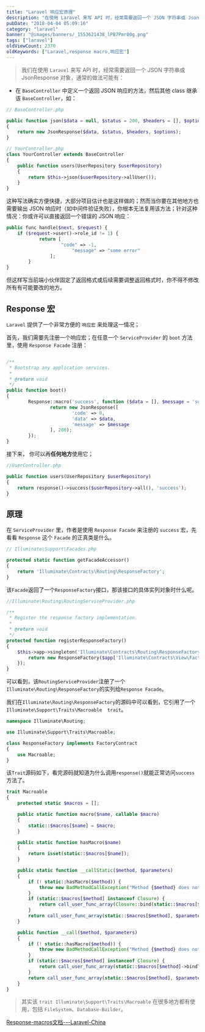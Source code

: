 ```yaml
---
title: "Laravel 响应宏原理"
description: "在使用 Laravel 来写 API 时，经常需要返回一个 JSON 字符串或 JsonResponse，通常的做法可能有两种。  1、在 BaseController 中定义一个返回 JSON 响应的方法，然后继承该 BaseController。"
pubDate: "2018-04-04 05:09:16"
category: "laravel"
banner: "@images/banners/_1553621438_lPB7Pmr00g.png"
tags: ["laravel"]
oldViewCount: 2370
oldKeywords: ["Laravel,response macro,响应宏"]
---
```


> 我们在使用 `Laravel` 来写 API 时，经常需要返回一个 JSON 字符串或 JsonResponse 对象，通常的做法可能有：

* 在 `BaseController` 中定义一个返回 JSON 响应的方法，然后其他 class 继承该 `BaseController`，如：

```php
// BaseController.php

public function json($data = null, $status = 200, $headers = [], $options = 0)
{
    return new JsonResponse($data, $status, $headers, $options);
}

// YourController.php
class YourController extends BaseController
{
    public function users(UserRepository $userRepository)
    {
        return $this->json($userRepository->allUser());
    }
}
```

这种写法确实方便快捷，大部分项目估计也是这样做的；然而当你要在其他地方也需要输出 JSON 响应时（如中间件验证失败），你根本无法复用该方法；针对这种情况：你或许可以直接返回一个错误的 JSON 响应：

```php
public func handle($next, $request) {
    if ($request->user()->role_id != 1) {
		    return [
				    "code" => -1,
						"message" => "some error"
				];
		}
}
```

但这样写当前端小伙伴固定了返回格式或后续需要调整返回格式时，你不得不修改所有有可能要改的地方。

## Response 宏

`Laravel` 提供了一个非常方便的 `响应宏` 来处理这一情况；

首先，我们需要先注册一个响应宏；在任意一个 `ServiceProvider` 的 `boot` 方法里，使用 `Response Facade` 注册：

```php

/**
 * Bootstrap any application services.
 *
 * @return void
 */
public function boot()
{
		Response::macro('success', function ($data = [], $message = 'success') {
				return new JsonResponse([
						'code' => 0,
						'data' => $data,
						'message' => $message
				], 200);
		});
}
```

接下来， 你可以再**任何地方**使用它；

```php
//UserController.php

public function users(UserRepository $userRepository)
{
    return response()->success($userRepository->all(), 'success');
}
```

## 原理

在 `ServiceProvider` 里，作者是使用 `Response Facade` 来注册的 `success` 宏，先看看 `Response` 这个 `Facade` 的正真类是什么。

```php
// Illuminate\Support\Facades.php

protected static function getFacadeAccessor()
{
    return 'Illuminate\Contracts\Routing\ResponseFactory';
}
```

该`Facade`返回了一个`ResponseFactory`接口，那该接口的具体实列对象时什么呢。

```php
//Illuminate\Routing\RoutingServiceProvider.php

/**
 * Register the response factory implementation.
 *
 * @return void
 */
protected function registerResponseFactory()
{
    $this->app->singleton('Illuminate\Contracts\Routing\ResponseFactory', function ($app) {
        return new ResponseFactory($app['Illuminate\Contracts\View\Factory'], $app['redirect']);
    });
}
```

可以看到，该`RoutingServiceProvider`注册了一个`Illuminate\Routing\ResponseFactory`的实列给`Response Facade`。

我们在`Illuminate\Routing\ResponseFactory`的源码中可以看到，它引用了一个`Illuminate\Support\Traits\Macroable  trait`。

```php
namespace Illuminate\Routing;

use Illuminate\Support\Traits\Macroable;

class ResponseFactory implements FactoryContract
{
    use Macroable;
}
```
该`Trait`源码如下，看完源码就知道为什么调用`response()`就能正常访问`success`方法了。

```php
trait Macroable
{
    protected static $macros = [];

    public static function macro($name, callable $macro)
    {
        static::$macros[$name] = $macro;
    }

    public static function hasMacro($name)
    {
        return isset(static::$macros[$name]);
    }

    public static function __callStatic($method, $parameters)
    {
        if (! static::hasMacro($method)) {
            throw new BadMethodCallException("Method {$method} does not exist.");
        }
        if (static::$macros[$method] instanceof Closure) {
            return call_user_func_array(Closure::bind(static::$macros[$method], null, static::class), $parameters);
        }
        return call_user_func_array(static::$macros[$method], $parameters);
    }

    public function __call($method, $parameters)
    {
        if (! static::hasMacro($method)) {
            throw new BadMethodCallException("Method {$method} does not exist.");
        }
        if (static::$macros[$method] instanceof Closure) {
            return call_user_func_array(static::$macros[$method]->bindTo($this, static::class), $parameters);
        }
        return call_user_func_array(static::$macros[$method], $parameters);
    }
}
```

> 其实该 `trait Illuminate\Support\Traits\Macroable` 在很多地方都有使用，包括 `FileSystem`、`Database-Builder`。

[Response-macros文档---Laravel-China](http://d.laravel-china.org/docs/5.4/responses#response-macros)
